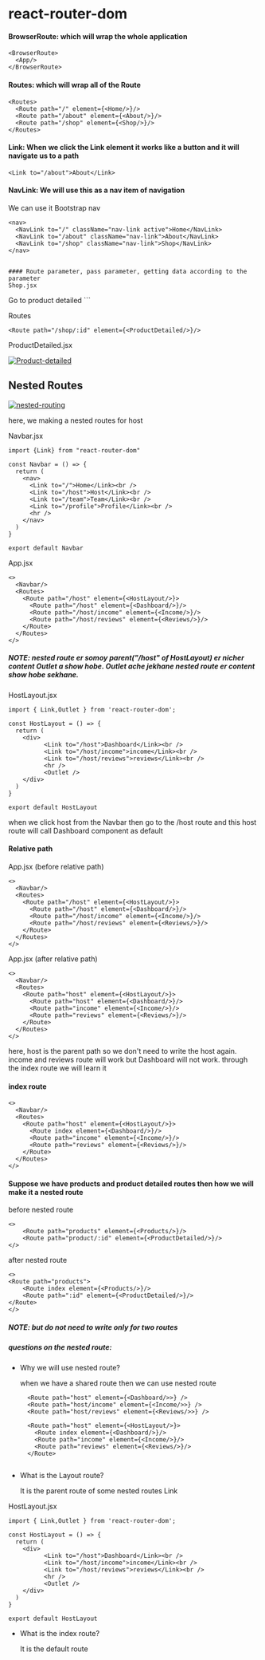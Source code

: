 # react-router-dom

#### BrowserRoute: which will wrap the whole application
```
<BrowserRoute>
  <App/>
</BrowserRoute>
```
#### Routes: which will wrap all of the Route
```
<Routes>
  <Route path="/" element={<Home/>}/>
  <Route path="/about" element={<About/>}/>
  <Route path="/shop" element={<Shop/>}/>
</Routes>
```


#### Link: When we click the Link element it works like a button and it will navigate us to a path
```
<Link to="/about">About</Link>
```

#### NavLink: We will use this as a nav item of navigation
We can use it Bootstrap nav
```
<nav>
  <NavLink to="/" className="nav-link active">Home</NavLink>
  <NavLink to="/about" className="nav-link">About</NavLink>
  <NavLink to="/shop" className="nav-link">Shop</NavLink>
</nav>


#### Route parameter, pass parameter, getting data according to the parameter
Shop.jsx
```
<Link to={`/shop/${id}`}>Go to product detailed</Link>
```

Routes
```
<Route path="/shop/:id" element={<ProductDetailed/>}/>
```

ProductDetailed.jsx

<a href="https://ibb.co/q1NFV6F"><img src="https://i.ibb.co/q1NFV6F/Product-detailed.png" alt="Product-detailed" border="0"></a>


## Nested Routes

<a href="https://ibb.co/BqJ5zL2"><img src="https://i.ibb.co/BqJ5zL2/nested-routing.png" alt="nested-routing" border="0"></a>

here, we making a nested routes for host


Navbar.jsx
```
import {Link} from "react-router-dom"

const Navbar = () => {
  return (
    <nav>
      <Link to="/">Home</Link><br />
      <Link to="/host">Host</Link><br />
      <Link to="/team">Team</Link><br />
      <Link to="/profile">Profile</Link><br />
      <hr />
    </nav>
  )
}

export default Navbar

```


App.jsx
```
<>
  <Navbar/>
  <Routes>
    <Route path="/host" element={<HostLayout/>}>
      <Route path="/host" element={<Dashboard/>}/>
      <Route path="/host/income" element={<Income/>}/>
      <Route path="/host/reviews" element={<Reviews/>}/>
    </Route>
  </Routes>
</>
```
##### NOTE: nested route er somoy parent("/host" of HostLayout) er nicher content Outlet a show hobe. Outlet ache jekhane nested route er content show hobe sekhane.

HostLayout.jsx
```
import { Link,Outlet } from 'react-router-dom';

const HostLayout = () => {
  return (
    <div>
          <Link to="/host">Dashboard</Link><br />
          <Link to="/host/income">income</Link><br />
          <Link to="/host/reviews">reviews</Link><br />
          <hr />
          <Outlet />
    </div>
  )
}

export default HostLayout

```

when we click host from the Navbar then go to the /host route and this host route will call Dashboard component as default


#### Relative path


App.jsx (before relative path)
```
<>
  <Navbar/>
  <Routes>
    <Route path="/host" element={<HostLayout/>}>
      <Route path="/host" element={<Dashboard/>}/>
      <Route path="/host/income" element={<Income/>}/>
      <Route path="/host/reviews" element={<Reviews/>}/>
    </Route>
  </Routes>
</>
```

App.jsx (after relative path)
```
<>
  <Navbar/>
  <Routes>
    <Route path="host" element={<HostLayout/>}>
      <Route path="host" element={<Dashboard/>}/>
      <Route path="income" element={<Income/>}/>
      <Route path="reviews" element={<Reviews/>}/>
    </Route>
  </Routes>
</>
```
here, host is the parent path so we don't need to write the host again. income and reviews route will work but Dashboard will not work. through the index route we will learn it

#### index route

```
<>
  <Navbar/>
  <Routes>
    <Route path="host" element={<HostLayout/>}>
      <Route index element={<Dashboard/>}/>
      <Route path="income" element={<Income/>}/>
      <Route path="reviews" element={<Reviews/>}/>
    </Route>
  </Routes>
</>
```

#### Suppose we have products and product detailed routes then how we will make it a nested route

before nested route
```
<>
    <Route path="products" element={<Products/>}/>
    <Route path="product/:id" element={<ProductDetailed/>}/>
</>
```

after nested route
```
<>
<Route path="products">
    <Route index element={<Products/>}/>
    <Route path=":id" element={<ProductDetailed/>}/>
</Route>
</>
```
##### NOTE: but do not need to write only for two routes

##### questions on the nested route:

- Why we will use nested route?
  
    when we have a shared route then we can use nested route
    ```
      <Route path="host" element={<Dashboard/>>} />
      <Route path="host/income" element={<Income/>>} />
      <Route path="host/reviews" element={<Reviews/>>} />

      <Route path="host" element={<HostLayout/>}>
        <Route index element={<Dashboard/>}/>
        <Route path="income" element={<Income/>}/>
        <Route path="reviews" element={<Reviews/>}/>
      </Route>
      
    ```
  
- What is the Layout route?
  
  It is the parent route of some nested routes Link
  
HostLayout.jsx
```
import { Link,Outlet } from 'react-router-dom';

const HostLayout = () => {
  return (
    <div>
          <Link to="/host">Dashboard</Link><br />
          <Link to="/host/income">income</Link><br />
          <Link to="/host/reviews">reviews</Link><br />
          <hr />
          <Outlet />
    </div>
  )
}

export default HostLayout

```

- What is the index route?

  It is the default route

















